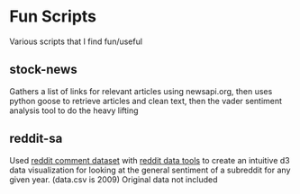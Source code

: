 # Fun Scripts
Various scripts that I find fun/useful

## stock-news
Gathers a list of links for relevant articles using newsapi.org,
then uses python goose to retrieve articles and clean text, then
the vader sentiment analysis tool to do the heavy lifting

## reddit-sa
Used [reddit comment dataset](
https://old.reddit.com/r/datasets/comments/3bxlg7/i_have_every_publicly_available_reddit_comment/) with [reddit data tools](
https://github.com/dewarim/reddit-data-tools) to create an intuitive d3 data visualization for looking at the general sentiment of a subreddit for any given year. (data.csv is 2009) Original data not included

